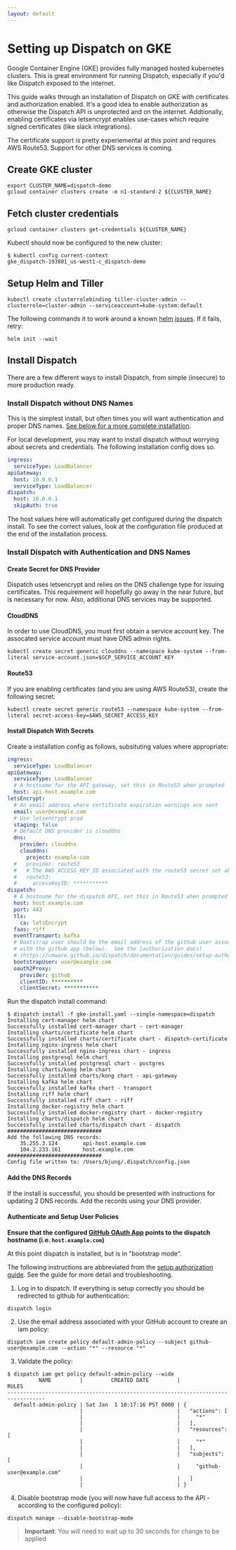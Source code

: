 ```yaml
---
layout: default
---
```


# Setting up Dispatch on GKE

Google Container Engine (GKE) provides fully managed hosted kubernetes clusters.  This is great environment for running
Dispatch, especially if you'd like Dispatch exposed to the internet.

This guide walks through an installation of Dispatch on GKE with certificates and authorization enabled.  It's a good
idea to enable authorization as otherwise the Dispatch API is unprotected and on the internet.  Addtionally, enabling
certificates via letsencrypt enables use-cases which require signed certificates (like slack integrations).

The certificate support is pretty experiemental at this point and requires AWS Route53.  Support for other DNS services
is coming.

## Create GKE cluster

```
export CLUSTER_NAME=dispatch-demo
gcloud container clusters create -m n1-standard-2 ${CLUSTER_NAME}
```

## Fetch cluster credentials

```
gcloud container clusters get-credentials ${CLUSTER_NAME}
```

Kubectl should now be configured to the new cluster:

```
$ kubectl config current-context
gke_dispatch-193801_us-west1-c_dispatch-demo
```

## Setup Helm and Tiller

```
kubectl create clusterrolebinding tiller-cluster-admin --clusterrole=cluster-admin --serviceaccount=kube-system:default
```

The following commands it to work around a known [helm](https://github.com/kubernetes/helm/issues/3409)
[issues](https://github.com/kubernetes/helm/issues/3379).  If it fails, retry:

```
helm init --wait
```

## Install Dispatch

There are a few different ways to install Dispatch, from simple (insecure) to more production ready.

### Install Dispatch without DNS Names

This is the simplest install, but often times you will want authentication and proper DNS names.  [See below for
a more complete installation](#install-dispatch-with-authentication-and-dns-names).

For local development, you may want to install dispatch without worrying about secrets and credentials. The following installation config does so.
```yaml
ingress:
  serviceType: LoadBalancer
apiGateway:
  host: 10.0.0.1
  serviceType: LoadBalancer
dispatch:
  host: 10.0.0.1
  skipAuth: true
```

The host values here will automatically get configured during the dispatch install. To see the correct values, look at the configuration file produced at the end of the installation process.

### Install Dispatch with Authentication and DNS Names

#### Create Secret for DNS Provider

Dispatch uses letsencrypt and relies on the DNS challenge type for issuing certificates.  This requirement
will hopefully go away in the near future, but is necessary for now.  Also, additional DNS services may be
supported.

#### CloudDNS

In order to use CloudDNS, you must first obtain a service account key.  The assocated service account must have
DNS admin rights.

```
kubectl create secret generic clouddns --namespace kube-system --from-literal service-account.json=$GCP_SERVICE_ACCOUNT_KEY
```

#### Route53

If you are enabling certificates (and you are using AWS Route53), create the following secret:

```
kubectl create secret generic route53 --namespace kube-system --from-literal secret-access-key=$AWS_SECRET_ACCESS_KEY
```

#### Install Dispatch With Secrets

Create a installation config as follows, subsituting values where appropriate:

```yaml
ingress:
  serviceType: LoadBalancer
apiGateway:
  serviceType: LoadBalancer
  # A hostname for the API gateway, set this in Route53 when prompted
  host: api-host.example.com
letsEncrypt:
  # An email address where certificate expiration warnings are sent
  email: user@example.com
  # Use letsencrypt prod
  staging: false
  # Default DNS provider is clouddns
  dns:
    provider: clouddns
    clouddns:
      project: example-com
  #   provider: route53
  #   # The AWS_ACCESS_KEY_ID associated with the route53 secret set above
  #   route53:
  #     accessKeyID: ***********
dispatch:
  # A hostname for the dispatch API, set this in Route53 when prompted
  host: host.example.com
  port: 443
  tls:
    ca: letsEncrypt
  faas: riff
  eventTransport: kafka
  # Bootstrap user should be the email address of the github user assocated
  # with the github app (below).  See the [authorization docs]
  # (https://vmware.github.io/dispatch/documentation/guides/setup-authentication)
  bootstrapUser: user@example.com
  oauth2Proxy:
    provider: github
    clientID: **********
    clientSecret: ***********
```

Run the dispatch install command:

```
$ dispatch install -f gke-install.yaml --single-namespace=dispatch
Installing cert-manager helm chart
Successfully installed cert-manager chart - cert-manager
Installing charts/certificate helm chart
Successfully installed charts/certificate chart - dispatch-certificate
Installing nginx-ingress helm chart
Successfully installed nginx-ingress chart - ingress
Installing postgresql helm chart
Successfully installed postgresql chart - postgres
Installing charts/kong helm chart
Successfully installed charts/kong chart - api-gateway
Installing kafka helm chart
Successfully installed kafka chart - transport
Installing riff helm chart
Successfully installed riff chart - riff
Installing docker-registry helm chart
Successfully installed docker-registry chart - docker-registry
Installing charts/dispatch helm chart
Successfully installed charts/dispatch chart - dispatch
##############################
Add the following DNS records:
	35.255.3.124		api-host.example.com
	104.2.233.161		host.example.com
##############################
Config file written to: /Users/bjung/.dispatch/config.json
```

#### Add the DNS Records

If the install is successful, you should be presented with instructions for updating 2 DNS records.  Add the records
using your DNS provider.

#### Authenticate and Setup User Policies

**Ensure that the configured [GitHub OAuth App](https://github.com/settings/developers)
points to the dispatch hostname (i.e. `host.example.com`)**

At this point dispatch is installed, but is in "bootstrap mode".

The following instructions are abbreviated from the
[setup authorization guide](https://vmware.github.io/dispatch/documentation/guides/setup-authentication).
See the guide for more detail and troubleshooting.

1. Log in to dispatch. If everything is setup correctly you should be redirected to github for authentication:
```
dispatch login
```

2. Use the email address associated with your GitHub account to create an iam policy:
```
dispatch iam create policy default-admin-policy --subject github-user@example.com --action "*" --resource "*"
```

3. Validate the policy:
```
$ dispatch iam get policy default-admin-policy --wide
          NAME         |         CREATED DATE         |             RULES
----------------------------------------------------------------------------------
  default-admin-policy | Sat Jan  1 10:17:16 PST 0000 | {
                       |                              |   "actions": [
                       |                              |     "*"
                       |                              |   ],
                       |                              |   "resources": [
                       |                              |     "*"
                       |                              |   ],
                       |                              |   "subjects": [
                       |                              |     "github-user@example.com"
                       |                              |   ]
                       |                              | }
```

4. Disable bootstrap mode (you will now have full access to the API - according to the configured policy):

```
dispatch manage --disable-bootstrap-mode
```

> **Important**: You will need to wait up to 30 seconds for change to be applied
